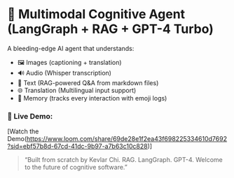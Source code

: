 # 🧠 Multimodal Cognitive Agent (LangGraph + RAG + GPT-4 Turbo)

A bleeding-edge AI agent that understands:
- 🖼️ Images (captioning + translation)
- 🔊 Audio (Whisper transcription)
- 🧠 Text (RAG-powered Q&A from markdown files)
- 🌐 Translation (Multilingual input support)
- 📝 Memory (tracks every interaction with emoji logs)

### 🚀 Live Demo:
[Watch the Demo(https://www.loom.com/share/69de28e1f2ea43f698225334610d7692?sid=ebf57b8d-67cd-41dc-9b97-a7b63c10c828)]
> “Built from scratch by Kevlar Chi. RAG. LangGraph. GPT-4. Welcome to the future of cognitive software.”
